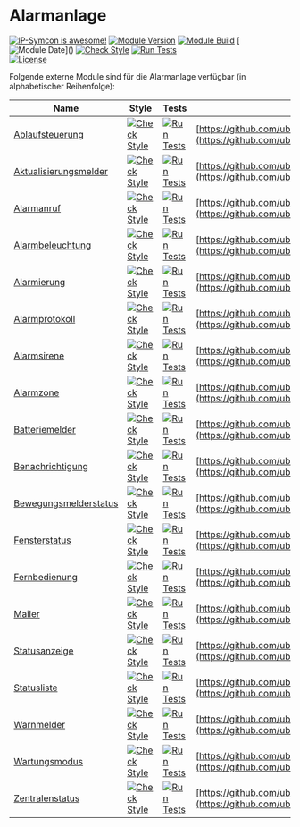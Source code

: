 # Alarmanlage

[![IP-Symcon is awesome!](https://img.shields.io/badge/IP--Symcon-6.1-blue.svg)](https://www.symcon.de)
[![Module Version](https://img.shields.io/badge/ModuleVersion-7.0-blue.svg)]()
[![Module Build](https://img.shields.io/badge/ModuleBuild-7-blue.svg)]()
[![Module Date](https://img.shields.io/badge/ModuleDate-20231222_(22.12.2023)-blue.svg)]()  
[![Check Style](https://github.com/ubittner/Alarmanlage/workflows/Check%20Style/badge.svg)](https://github.com/ubittner/Alarmanlage/actions)
[![Run Tests](https://github.com/ubittner/Alarmanlage/workflows/Run%20Tests/badge.svg)](https://github.com/ubittner/Alarmanlage/actions)  
[![License](https://img.shields.io/badge/License-CC%20BY--NC--SA%204.0-green.svg)](https://creativecommons.org/licenses/by-nc-sa/4.0/)

Folgende externe Module sind für die Alarmanlage verfügbar (in alphabetischer Reihenfolge):

| Name                                                                        | Style                                                                                                                                                            | Tests                                                                                                                                                        | URL                                                                                                    |
|-----------------------------------------------------------------------------|------------------------------------------------------------------------------------------------------------------------------------------------------------------|--------------------------------------------------------------------------------------------------------------------------------------------------------------|--------------------------------------------------------------------------------------------------------|
| [Ablaufsteuerung](https://github.com/ubittner/Ablaufsteuerung/)             | [![Check Style](https://github.com/ubittner/Ablaufsteuerung/workflows/Check%20Style/badge.svg)](https://github.com/ubittner/Ablaufsteuerung/actions)             | [![Run Tests](https://github.com/ubittner/Ablaufsteuerung/workflows/Run%20Tests/badge.svg)](https://github.com/ubittner/Ablaufsteuerung/actions)             | [https://github.com/ubittner/Ablaufsteuerung](https://github.com/ubittner/Ablaufsteuerung)             |
| [Aktualisierungsmelder](https://github.com/ubittner/Aktualisierungsmelder/) | [![Check Style](https://github.com/ubittner/Aktualisierungsmelder/workflows/Check%20Style/badge.svg)](https://github.com/ubittner/Aktualisierungsmelder/actions) | [![Run Tests](https://github.com/ubittner/Aktualisierungsmelder/workflows/Run%20Tests/badge.svg)](https://github.com/ubittner/Aktualisierungsmelder/actions) | [https://github.com/ubittner/Aktualisierungsmelder](https://github.com/ubittner/Aktualisierungsmelder) |
| [Alarmanruf](https://github.com/ubittner/Alarmanruf/)                       | [![Check Style](https://github.com/ubittner/Alarmanruf/workflows/Check%20Style/badge.svg)](https://github.com/ubittner/Alarmanruf/actions)                       | [![Run Tests](https://github.com/ubittner/Alarmanruf/workflows/Run%20Tests/badge.svg)](https://github.com/ubittner/Alarmanruf/actions)                       | [https://github.com/ubittner/Alarmanruf](https://github.com/ubittner/Alarmanruf)                       |
| [Alarmbeleuchtung](https://github.com/ubittner/Alarmbeleuchtung/)           | [![Check Style](https://github.com/ubittner/Alarmbeleuchtung/workflows/Check%20Style/badge.svg)](https://github.com/ubittner/Alarmbeleuchtung/actions)           | [![Run Tests](https://github.com/ubittner/Alarmbeleuchtung/workflows/Run%20Tests/badge.svg)](https://github.com/ubittner/Alarmbeleuchtung/actions)           | [https://github.com/ubittner/Alarmbeleuchtung](https://github.com/ubittner/Alarmbeleuchtung)           |
| [Alarmierung](https://github.com/ubittner/Alarmierung/)                     | [![Check Style](https://github.com/ubittner/Alarmierung/workflows/Check%20Style/badge.svg)](https://github.com/ubittner/Alarmierung/actions)                     | [![Run Tests](https://github.com/ubittner/Alarmierung/workflows/Run%20Tests/badge.svg)](https://github.com/ubittner/Alarmierung/actions)                     | [https://github.com/ubittner/Alarmierung](https://github.com/ubittner/Alarmierung)                     |
| [Alarmprotokoll](https://github.com/ubittner/Alarmprotokoll/)               | [![Check Style](https://github.com/ubittner/Alarmprotokoll/workflows/Check%20Style/badge.svg)](https://github.com/ubittner/Alarmprotokoll/actions)               | [![Run Tests](https://github.com/ubittner/Alarmprotokoll/workflows/Run%20Tests/badge.svg)](https://github.com/ubittner/Alarmprotokoll/actions)               | [https://github.com/ubittner/Alarmprotokoll](https://github.com/ubittner/Alarmprotokoll)               |
| [Alarmsirene](https://github.com/ubittner/Alarmsirene/)                     | [![Check Style](https://github.com/ubittner/Alarmsirene/workflows/Check%20Style/badge.svg)](https://github.com/ubittner/Alarmsirene/actions)                     | [![Run Tests](https://github.com/ubittner/Alarmsirene/workflows/Run%20Tests/badge.svg)](https://github.com/ubittner/Alarmsirene/actions)                     | [https://github.com/ubittner/Alarmsirene](https://github.com/ubittner/Alarmsirene)                     |
| [Alarmzone](https://github.com/ubittner/Alarmzone/)                         | [![Check Style](https://github.com/ubittner/Alarmzone/workflows/Check%20Style/badge.svg)](https://github.com/ubittner/Alarmzone/actions)                         | [![Run Tests](https://github.com/ubittner/Alarmzone/workflows/Run%20Tests/badge.svg)](https://github.com/ubittner/Alarmzone/actions)                         | [https://github.com/ubittner/Alarmzone](https://github.com/ubittner/Alarmzone)                         |
| [Batteriemelder](https://github.com/ubittner/Batteriemelder/)               | [![Check Style](https://github.com/ubittner/Batteriemelder/workflows/Check%20Style/badge.svg)](https://github.com/ubittner/Batteriemelder/actions)               | [![Run Tests](https://github.com/ubittner/Batteriemelder/workflows/Run%20Tests/badge.svg)](https://github.com/ubittner/Batteriemelder/actions)               | [https://github.com/ubittner/Batteriemelder](https://github.com/ubittner/Batteriemelder)               |
| [Benachrichtigung](https://github.com/ubittner/Benachrichtigung/)           | [![Check Style](https://github.com/ubittner/Benachrichtigung/workflows/Check%20Style/badge.svg)](https://github.com/ubittner/Benachrichtigung/actions)           | [![Run Tests](https://github.com/ubittner/Benachrichtigung/workflows/Run%20Tests/badge.svg)](https://github.com/ubittner/Benachrichtigung/actions)           | [https://github.com/ubittner/Benachrichtigung](https://github.com/ubittner/Benachrichtigung)           |
| [Bewegungsmelderstatus](https://github.com/ubittner/Bewegungsmelderstatus/) | [![Check Style](https://github.com/ubittner/Bewegungsmelderstatus/workflows/Check%20Style/badge.svg)](https://github.com/ubittner/Bewegungsmelderstatus/actions) | [![Run Tests](https://github.com/ubittner/Bewegungsmelderstatus/workflows/Run%20Tests/badge.svg)](https://github.com/ubittner/Bewegungsmelderstatus/actions) | [https://github.com/ubittner/Bewegungsmelderstatus](https://github.com/ubittner/Bewegungsmelderstatus) |
| [Fensterstatus](https://github.com/ubittner/Fensterstatus/)                 | [![Check Style](https://github.com/ubittner/Fensterstatus/workflows/Check%20Style/badge.svg)](https://github.com/ubittner/Fensterstatus/actions)                 | [![Run Tests](https://github.com/ubittner/Fensterstatus/workflows/Run%20Tests/badge.svg)](https://github.com/ubittner/Fensterstatus/actions)                 | [https://github.com/ubittner/Fensterstatus](https://github.com/ubittner/Fensterstatus)                 |
| [Fernbedienung](https://github.com/ubittner/Fernbedienung/)                 | [![Check Style](https://github.com/ubittner/Fernbedienung/workflows/Check%20Style/badge.svg)](https://github.com/ubittner/Fernbedienung/actions)                 | [![Run Tests](https://github.com/ubittner/Fernbedienung/workflows/Run%20Tests/badge.svg)](https://github.com/ubittner/Fernbedienung/actions)                 | [https://github.com/ubittner/Fernbedienung](https://github.com/ubittner/Fernbedienung)                 |
| [Mailer](https://github.com/ubittner/Mailer/)                               | [![Check Style](https://github.com/ubittner/Mailer/workflows/Check%20Style/badge.svg)](https://github.com/ubittner/Mailer/actions)                               | [![Run Tests](https://github.com/ubittner/Mailer/workflows/Run%20Tests/badge.svg)](https://github.com/ubittner/Mailer/actions)                               | [https://github.com/ubittner/Mailer](https://github.com/ubittner/Mailer)                               |
| [Statusanzeige](https://github.com/ubittner/Statusanzeige/)                 | [![Check Style](https://github.com/ubittner/Statusanzeige/workflows/Check%20Style/badge.svg)](https://github.com/ubittner/Statusanzeige/actions)                 | [![Run Tests](https://github.com/ubittner/Statusanzeige/workflows/Run%20Tests/badge.svg)](https://github.com/ubittner/Statusanzeige/actions)                 | [https://github.com/ubittner/Statusanzeige](https://github.com/ubittner/Statusanzeige)                 |
| [Statusliste](https://github.com/ubittner/Statusliste/)                     | [![Check Style](https://github.com/ubittner/Statusliste/workflows/Check%20Style/badge.svg)](https://github.com/ubittner/Statusliste/actions)                     | [![Run Tests](https://github.com/ubittner/Statusliste/workflows/Run%20Tests/badge.svg)](https://github.com/ubittner/Statusliste/actions)                     | [https://github.com/ubittner/Statusliste](https://github.com/ubittner/Statusliste)                     |
| [Warnmelder](https://github.com/ubittner/Warnmelder/)                       | [![Check Style](https://github.com/ubittner/Warnmelder/workflows/Check%20Style/badge.svg)](https://github.com/ubittner/Warnmelder/actions)                       | [![Run Tests](https://github.com/ubittner/Warnmelder/workflows/Run%20Tests/badge.svg)](https://github.com/ubittner/Warnmelder/actions)                       | [https://github.com/ubittner/Warnmelder](https://github.com/ubittner/Warnmelder)                       |
| [Wartungsmodus](https://github.com/ubittner/Wartungsmodus/)                 | [![Check Style](https://github.com/ubittner/Wartungsmodus/workflows/Check%20Style/badge.svg)](https://github.com/ubittner/Wartungsmodus/actions)                 | [![Run Tests](https://github.com/ubittner/Wartungsmodus/workflows/Run%20Tests/badge.svg)](https://github.com/ubittner/Wartungsmodus/actions)                 | [https://github.com/ubittner/Wartungsmodus](https://github.com/ubittner/Wartungsmodus)                 |
| [Zentralenstatus](https://github.com/ubittner/Zentralenstatus/)             | [![Check Style](https://github.com/ubittner/Zentralenstatus/workflows/Check%20Style/badge.svg)](https://github.com/ubittner/Zentralenstatus/actions)             | [![Run Tests](https://github.com/ubittner/Zentralenstatus/workflows/Run%20Tests/badge.svg)](https://github.com/ubittner/Zentralenstatus/actions)             | [https://github.com/ubittner/Zentralenstatus](https://github.com/ubittner/Zentralenstatus)             |
